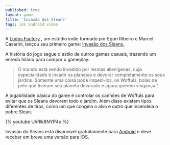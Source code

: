 ```yaml
---
published: true
layout: game
title: 'Invasão dos Sleans'
tags: ios android video
---
```


 
A <a href="http://www.ludosfactory.com.br/" target="_blank">Ludos Factory</a>
, um est&#250;dio indie formado por Egon Ribeiro e Marcel Casarini, lan&#231;ou seu primeiro game: <a href="https://play.google.com/store/apps/details?id=com.LudoFactory.Sleans&hl=pt_BR" target="_blank">Invas&#227;o dos Sleans.</a>

 

 
A hist&#243;ria do jogo segue o estilo de outros games casuais, trazendo um enredo hil&#225;rio para compor o gameplay:
> O mundo est&#225; sendo invadido por lesmas alien&#237;genas, cuja especialidade &#233; invadir os planetas e devorar completamente os seus jardins. Somente uma coisa pode impedi-los, os Woffuls, bolas de pelo que tiveram seu planeta devorado e agora querem vingan&#231;a.&quot;
 

 
A jogabilidade b&#225;sica do game &#233; controlar os canh&#245;es de Woffuls para evitar que os Sleans devorem todo o jardim. Al&#233;m disso existem tipos diferentes de tiros, como um que congela o alvo e outro que incendeia o pobre Slean.
 
{% youtube UhRlk8NYP4o %}
 
Invas&#227;o do Sleans est&#225; dispon&#237;vel gratuitamente para <a href="https://play.google.com/store/apps/details?id=com.LudoFactory.Sleans&hl=pt_BR" target="_blank">Android</a>
 e deve receber em breve uma vers&#227;o para iOS.
 
